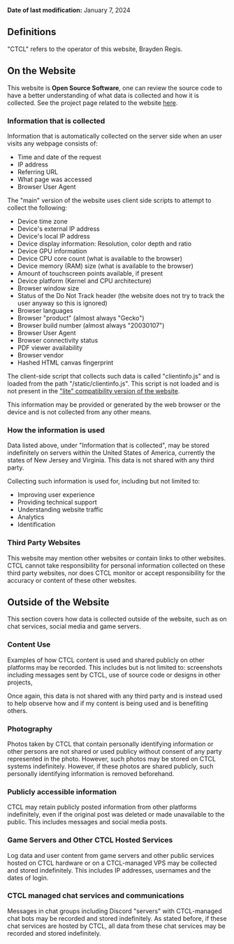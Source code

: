 **Date of last modification:** January 7, 2024

## Definitions

"CTCL" refers to the operator of this website, Brayden Regis.

## On the Website
This website is **Open Source Software**, one can review the source code to have a better understanding of what data is collected and how it is collected. See the project page related to the website [here](/projects/ctclsite/).

### Information that is collected
Information that is automatically collected on the server side when an user visits any webpage consists of:

- Time and date of the request
- IP address
- Referring URL
- What page was accessed
- Browser User Agent

The "main" version of the website uses client side scripts to attempt to collect the following:

- Device time zone
- Device's external IP address
- Device's local IP address
- Device display information: Resolution, color depth and ratio
- Device GPU information
- Device CPU core count (what is available to the browser)
- Device memory (RAM) size (what is available to the browser)
- Amount of touchscreen points available, if present
- Device platform (Kernel and CPU architecture)
- Browser window size
- Status of the Do Not Track header (the website does not try to track the user anyway so this is ignored)
- Browser languages
- Browser "product" (almost always "Gecko")
- Browser build number (almost always "20030107")
- Browser User Agent
- Browser connectivity status
- PDF viewer availability
- Browser vendor
- Hashed HTML canvas fingerprint

The client-side script that collects such data is called "clientinfo.js" and is loaded from the path "/static/clientinfo.js". This script is not loaded and is not present in the ["lite" compatibility version of the website](/lite/).

This information may be provided or generated by the web browser or the device and is not collected from any other means.

### How the information is used
Data listed above, under "Information that is collected", may be stored indefinitely on servers within the United States of America, currently the states of New Jersey and Virginia. This data is not shared with any third party.

Collecting such information is used for, including but not limited to:

- Improving user experience
- Providing technical support
- Understanding website traffic
- Analytics
- Identification

### Third Party Websites
This website may mention other websites or contain links to other websites. CTCL cannot take responsibility for personal information collected on these third party websites, nor does CTCL monitor or accept responsibility for the accuracy or content of these other websites.

## Outside of the Website
This section covers how data is collected outside of the website, such as on chat services, social media and game servers.

### Content Use
Examples of how CTCL content is used and shared publicly on other platforms may be recorded. This includes but is not limited to: screenshots including messages sent by CTCL, use of source code or designs in other projects,

Once again, this data is not shared with any third party and is instead used to help observe how and if my content is being used and is benefiting others.

### Photography
Photos taken by CTCL that contain personally identifying information or other persons are not shared or used publicy without consent of any party represented in the photo. However, such photos may be stored on CTCL systems indefinitely. However, if these photos are shared publicly, such personally identifying information is removed beforehand.

### Publicly accessible information
CTCL may retain publicly posted information from other platforms indefinitely, even if the original post was deleted or made unavailable to the public. This includes messages and social media posts.

### Game Servers and Other CTCL Hosted Services
Log data and user content from game servers and other public services hosted on CTCL hardware or on a CTCL-managed VPS may be collected and stored indefinitely. This includes IP addresses, usernames and the dates of login.

### CTCL managed chat services and communications
Messages in chat groups including Discord "servers" with CTCL-managed chat bots may be recorded and stored indefinitely. As stated before, if these chat services are hosted by CTCL, all data from these chat services may be recorded and stored indefinitely.